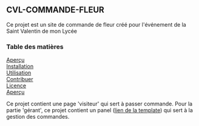 ## CVL-COMMANDE-FLEUR

Ce projet est un site de commande de fleur créé pour l'événement de la Saint Valentin de mon Lycée


### Table des matières
[Aperçu]()\
[Installation]()\
[Utilisation]()\
[Contribuer]()\
[Licence]()\
[Aperçu]()

Ce projet contient une page 'visiteur' qui sert à passer commande.
Pour la partie 'gérant', ce projet contient un panel ([lien de la template](https://themewagon.com/themes/free-bootstrap-5-admin-dashboard-template-darkpan/)) qui sert à la gestion des commandes. 
